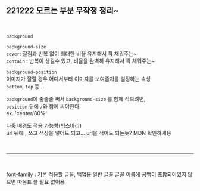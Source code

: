 ## 221222 모르는 부분 무작정 정리~

<br>

`background`

`background-size`  
`cover`: 잘림과 반복 없이 최대한 비율 유지해서 꽉 채워주는~  
`contain` : 반복이 생길수 있고, 비율을 완벽히 유지해서 꽉 채워주는~

`background-position`  
이미지가 잘릴 경우 어디서부터 이미지를 보여줄지를 설정하는 속성  
`bottom`, `top` 등...

`background`에 줄줄줄 써서 `background-size` 를 함께 적으려면,  
`position` 뒤에 `/`와 함께 써야한다.  
ex. 'center/80%'

다중 배경도 적용 가능함(헉스바리)  
url 뒤에 , 쓰고 색상을 넣어도 되고... url을 적어도 되는듯? MDN 확인하세용

<br>

---

<br>

font-family : 기본 적용할 글꼴, 백업용 일반 글꼴
글꼴 이름에 공백이 포함되어있지 않으면 따옴표 쓸 필요 없어용
